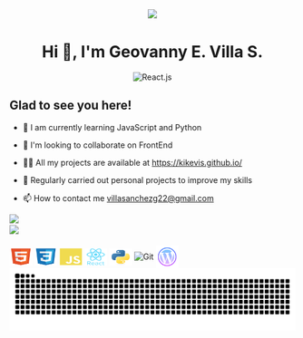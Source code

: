 <div align="center">
  <a href="#"><img src="https://user-images.githubusercontent.com/91026290/199279083-9e86f1a4-8d87-41b9-b60c-798d520bb87b.gif"></a>  
</div>

<h1 align="center">Hi 👋, I'm Geovanny E. Villa S.</h1>

<div align="center">

![React.js](https://img.shields.io/badge/react.js-%230073CF.svg?style=for-the-badge&logo=React&logoColor=blue&color=white)
<!-- ![Next.js](https://img.shields.io/badge/next.js-%230073CF.svg?style=for-the-badge&logo=Next.js&logoColor=white&color=000000) -->
<!-- ![TailwindCSS](https://img.shields.io/badge/tailwindcss-%230073CF.svg?style=for-the-badge&logo=TailwindCSS&logoColor=white&color=06B6D4) -->
<!-- ![ChakraUI](https://img.shields.io/badge/CHAKRAUI-%230073CF.svg?style=for-the-badge&logo=CHAKRAUI&logoColor=white&color=blue) -->
<!-- ![Node.js](https://img.shields.io/badge/node.js-%230073CF.svg?style=for-the-badge&logo=Node.js&logoColor=white&color=339933) -->

</div>

<h2>Glad to see you here!</h2>

<!-- - 🔭 I'm currently doing personal projects -->

- 🌱 I am currently learning JavaScript and Python

- 👯 I'm looking to collaborate on FrontEnd 

<!-- - 🤝 Looking for help with my Blog 🤙 -->

- 👨‍💻 All my projects are available at https://kikevis.github.io/

- 📝 Regularly carried out personal projects to improve my skills

<!-- - 💬 Ask me about YOU -->

- 📫 How to contact me villasanchezg22@gmail.com

<!-- - ⚡ Fun fact vim user without linux env 😅 -->

<div>
  <div>
    <img height="200" src="https://github-readme-stats.vercel.app/api/top-langs/?username=kikevis&layout=compact&theme=tokyonight&count_private=true"> <br>
    <img height="200" src="https://github-readme-stats.vercel.app/api?username=kikevis&theme=tokyonight&show_icons=true&count_private=true">
  </div>
</div>

<div style="display: inline_block"><br>
  <img align="center" alt="HTML" height="30" width="40" src="https://raw.githubusercontent.com/devicons/devicon/master/icons/html5/html5-original.svg">
  <img align="center" alt="CSS" height="30" width="40" src="https://raw.githubusercontent.com/devicons/devicon/master/icons/css3/css3-original.svg">
  <img align="center" alt="Js" height="30" width="40" src="https://raw.githubusercontent.com/devicons/devicon/master/icons/javascript/javascript-plain.svg">
  <img align="center" alt="React" height="30" width="40" src="https://raw.githubusercontent.com/devicons/devicon/master/icons/react/react-original-wordmark.svg">
  <!--    <img align="center" alt="Nextjs" height="30" width="46" src="https://raw.githubusercontent.com/JosephVTX/icons/main/nextjs-icon.svg"> -->
  <img align="center" alt="Python" height="30" width="40" src="https://raw.githubusercontent.com/devicons/devicon/master/icons/python/python-original.svg">
  <!--   <img align="center" alt="Selenium" height="30" width="40" src="https://raw.githubusercontent.com/JosephVTX/icons/main/selenium-icon.svg"> -->
  <!--  <img align="center" alt="NodeJs" height="30" width="40" src="https://raw.githubusercontent.com/JosephVTX/icons/main/nodejs-icon.svg"> -->
  <!--   <img align="center" alt="Tailwind" height="30" width="40" src="https://camo.githubusercontent.com/5734d0669fe22ce04a1cb989a156cd32c379875f6bca56d5210c9432824856d9/68747470733a2f2f7777772e766563746f726c6f676f2e7a6f6e652f6c6f676f732f7461696c77696e646373732f7461696c77696e646373732d69636f6e2e737667"> -->
  <!--  <img align="center" alt="Redux" height="30" width="40" src="https://raw.githubusercontent.com/devicons/devicon/master/icons/redux/redux-original.svg"> -->
  <!--   <img align="center" alt="Firebase" height="30" width="40" src="https://www.vectorlogo.zone/logos/firebase/firebase-icon.svg"> -->
  <img align="center" alt="Git" height="30" width="40" src="https://camo.githubusercontent.com/fbfcb9e3dc648adc93bef37c718db16c52f617ad055a26de6dc3c21865c3321d/68747470733a2f2f7777772e766563746f726c6f676f2e7a6f6e652f6c6f676f732f6769742d73636d2f6769742d73636d2d69636f6e2e737667">
  <!--  <img align="center" alt="Photoshop" height="30" width="40" src="https://upload.wikimedia.org/wikipedia/commons/a/af/Adobe_Photoshop_CC_icon.svg"> -->
  <!--  <img align="center" alt="Illustrator" height="30" width="40" src="https://upload.wikimedia.org/wikipedia/commons/f/fb/Adobe_Illustrator_CC_icon.svg"> -->
  <!--  <img align="center" alt="Postman" height="30" width="40" src="https://www.svgrepo.com/show/354202/postman-icon.svg"> -->
  <img align="center" alt="Wordpress" height="40" width="40" src="https://raw.githubusercontent.com/JosephVTX/icons/main/icons8-wordpress.svg">
  <!--  <img align="center" alt="Wix" height="40" width="40" src="https://raw.githubusercontent.com/JosephVTX/icons/main/wix-icon.svg"> -->
  <!--  <img align="center" alt="Autocad" height="40" width="40" src="https://raw.githubusercontent.com/JosephVTX/icons/main/autocad-icon.svg"> -->
  <!--  <img align="center" alt="Solidworks" height="40" width="40" src="https://raw.githubusercontent.com/JosephVTX/icons/main/solidwork-icon.svg"> -->
</div>
 
<div> 
    <a href="https://github.com/kikevis?tab=repositories"><img src="https://raw.githubusercontent.com/kikevis/kikevis/output/github-contribution-grid-snake-dark.svg"></a>
<!--   <a href="https://github.com/kikevis?tab=repositories"><img src="https://raw.githubusercontent.com/JosephVTX/josephvtx/output/github-contribution-grid-snake-dark.svg"></a> -->
</div>

